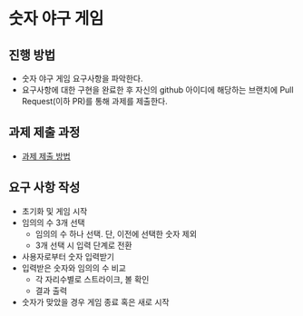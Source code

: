 # 숫자 야구 게임
## 진행 방법
* 숫자 야구 게임 요구사항을 파악한다.
* 요구사항에 대한 구현을 완료한 후 자신의 github 아이디에 해당하는 브랜치에 Pull Request(이하 PR)를 통해 과제를 제출한다.

## 과제 제출 과정
* [과제 제출 방법](https://github.com/next-step/nextstep-docs/tree/master/ent-precourse)

## 요구 사항 작성
* 초기화 및 게임 시작
* 임의의 수 3개 선택
  * 임의의 수 하나 선택. 단, 이전에 선택한 숫자 제외
  * 3개 선택 시 입력 단계로 전환
* 사용자로부터 숫자 입력받기
* 입력받은 숫자와 임의의 수 비교
  * 각 자리수별로 스트라이크, 볼 확인
  * 결과 출력
* 숫자가 맞았을 경우 게임 종료 혹은 새로 시작